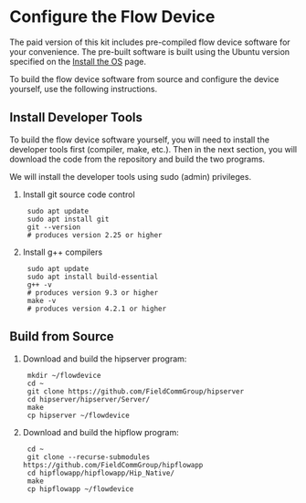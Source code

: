 # Configure the Flow Device

The paid version of this kit includes pre-compiled flow device software for your convenience. The pre-built software is built using the Ubuntu version specified on the [Install the OS](../doc/Install%20OS.md) page.

To build the flow device software from source and configure the device yourself, use the following instructions.

## Install Developer Tools

To build the flow device software yourself, you will need to install the developer tools first \(compiler, make, etc.\). Then in the next section, you will download the code from the repository and build the two programs.

We will install the developer tools using sudo \(admin\) privileges.

1. Install git source code control

   ```text
    sudo apt update
    sudo apt install git
    git --version
    # produces version 2.25 or higher
   ```

2. Install g++ compilers

   ```text
    sudo apt update
    sudo apt install build-essential
    g++ -v
    # produces version 9.3 or higher
    make -v
    # produces version 4.2.1 or higher
   ```

## Build from Source

1. Download and build the hipserver program:

   ```text
    mkdir ~/flowdevice
    cd ~
    git clone https://github.com/FieldCommGroup/hipserver
    cd hipserver/hipserver/Server/
    make
    cp hipserver ~/flowdevice
   ```

2. Download and build the hipflow program:

   ```text
    cd ~
    git clone --recurse-submodules https://github.com/FieldCommGroup/hipflowapp
    cd hipflowapp/hipflowapp/Hip_Native/
    make
    cp hipflowapp ~/flowdevice
   ```

